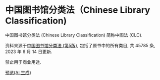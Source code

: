# 中国图书馆分类法（Chinese Library Classification)

中国图书馆分类法 (Chinese Library Classification) 简称中图法 (CLC).

资料来源于[中国图书馆分类法 (第5版)](https://book.douban.com/subject/4932564/), 包括了原书中的所有类目, 共 45785 条, 2023 年 6 月 14 日更新.

禁止用于商业用途.

[预览(AI 生成)](/preview.html)
